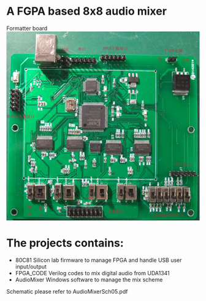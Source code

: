 # A FGPA based 8x8 audio mixer

Formatter board
<img src="Board.jpg" width="800">
# The projects contains:
* 80C81   Silicon lab firmware to manage FPGA and handle USB user input/output
* FPGA_CODE  Verilog codes to mix digital audio from UDA1341
* AudioMixer  Windows software to manage the mix scheme

Schematic please refer to AudioMixerSch05.pdf 